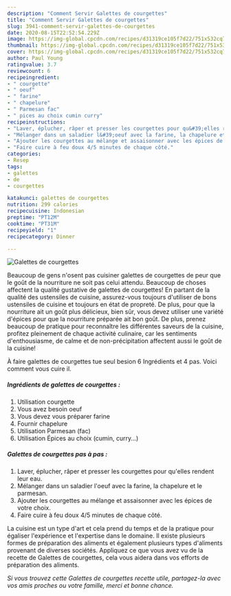 ```yaml
---
description: "Comment Servir Galettes de courgettes"
title: "Comment Servir Galettes de courgettes"
slug: 3941-comment-servir-galettes-de-courgettes
date: 2020-08-15T22:52:54.229Z
image: https://img-global.cpcdn.com/recipes/d31319ce105f7d22/751x532cq70/galettes-de-courgettes-photo-principale-de-la-recette.jpg
thumbnail: https://img-global.cpcdn.com/recipes/d31319ce105f7d22/751x532cq70/galettes-de-courgettes-photo-principale-de-la-recette.jpg
cover: https://img-global.cpcdn.com/recipes/d31319ce105f7d22/751x532cq70/galettes-de-courgettes-photo-principale-de-la-recette.jpg
author: Paul Young
ratingvalue: 3.7
reviewcount: 6
recipeingredient:
- " courgette"
- " oeuf"
- " farine"
- " chapelure"
- " Parmesan fac"
- " pices au choix cumin curry"
recipeinstructions:
- "Laver, éplucher, râper et presser les courgettes pour qu&#39;elles rendent leur eau."
- "Mélanger dans un saladier l&#39;oeuf avec la farine, la chapelure et le parmesan."
- "Ajouter les courgettes au mélange et assaisonner avec les épices de votre choix."
- "Faire cuire à feu doux 4/5 minutes de chaque côté."
categories:
- Resep
tags:
- galettes
- de
- courgettes

katakunci: galettes de courgettes 
nutrition: 299 calories
recipecuisine: Indonesian
preptime: "PT12M"
cooktime: "PT31M"
recipeyield: "1"
recipecategory: Dinner

---
```



![Galettes de courgettes](https://img-global.cpcdn.com/recipes/d31319ce105f7d22/751x532cq70/galettes-de-courgettes-photo-principale-de-la-recette.jpg)

Beaucoup de gens n'osent pas cuisiner galettes de courgettes de peur que le goût de la nourriture ne soit pas celui attendu. Beaucoup de choses affectent la qualité gustative de galettes de courgettes! En partant de la qualité des ustensiles de cuisine, assurez-vous toujours d'utiliser de bons ustensiles de cuisine et toujours en état de propreté. De plus, pour que la nourriture ait un goût plus délicieux, bien sûr, vous devez utiliser une variété d'épices pour que la nourriture préparée ait bon goût. De plus, prenez beaucoup de pratique pour reconnaître les différentes saveurs de la cuisine, profitez pleinement de chaque activité culinaire, car les sentiments d'enthousiasme, de calme et de non-précipitation affectent aussi le goût de la cuisine!

<!--inarticleads1-->

À faire galettes de courgettes tue seul besion 6 Ingrédients et 4 pas. Voici comment vous cuire il.

##### Ingrédients de galettes de courgettes :

1. Utilisation  courgette
1. Vous avez besoin  oeuf
1. Vous devez vous préparer  farine
1. Fournir  chapelure
1. Utilisation  Parmesan (fac)
1. Utilisation  Épices au choix (cumin, curry...)




<!--inarticleads2-->

##### Galettes de courgettes pas à pas :

1. Laver, éplucher, râper et presser les courgettes pour qu&#39;elles rendent leur eau.
1. Mélanger dans un saladier l&#39;oeuf avec la farine, la chapelure et le parmesan.
1. Ajouter les courgettes au mélange et assaisonner avec les épices de votre choix.
1. Faire cuire à feu doux 4/5 minutes de chaque côté.




<!--inarticleads1-->

<p>
La cuisine est un type d'art et cela prend du temps et de la pratique pour égaliser l'expérience et l'expertise dans le domaine. Il existe plusieurs formes de préparation des aliments et également plusieurs types d'aliments provenant de diverses sociétés. Appliquez ce que vous avez vu de la recette de Galettes de courgettes, cela vous aidera dans vos efforts de préparation des aliments.
</p>

<p>
<i>Si vous trouvez cette Galettes de courgettes recette utile, partagez-la avec vos amis proches ou votre famille, merci et bonne chance.</i>
</p>

